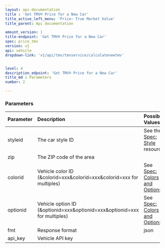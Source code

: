 ```yaml
---
layout: api-documentation
title : 'Get TMV® Price for a New Car'
title_active_left_menu: 'Price: True Market Value'
title_parent: Api documentation

amount_version: 1
title-endpoint: 'Get TMV® Price for a New Car'
spec: price_tmv
version: v1
api: vehicle
dropdown-link: 'v1/api/tmv/tmvservice/calculatenewtmv'


level: 4
description_edpoint: 'Get TMV® Price for a New Car'
title_md : Parameters
number: 2

---
```


### Parameters

| Parameter  | Description                           | Possible Values   | Default Value | Required |
|:-----------|:--------------------------------------|:----------------- |:------------- |:-------- |
| styleid    | The car style ID			             | See the [Spec: Style](/api-documentation/vehicle/spec_style/v2/) resource | | Yes |
| zip        | The ZIP code of the area  	         |               	 |               | Yes      |
| colorid    | Vehicle color ID (&colorid=xxx&colorid=xxx&colorid=xxx for multiples) | See [Spec: Colors and Options](/api-documentation/vehicle/spec_colors_and_options/v2/) | | No |
| optionid   | Vehicle option ID (&optionid=xxx&optionid=xxx&optionid=xxx for multiples) | See [Spec: Colors and Options](/api-documentation/vehicle/spec_colors_and_options/v2/) | | No |
| fmt        | Response format                       | json              | json          | Yes      |
| api_key    | Vehicle API key                       |                   |               | Yes      |
